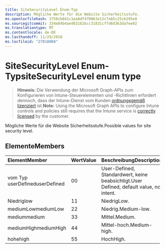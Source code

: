 ```yaml
---
title: SiteSecurityLevel Enum-Typ
description: Mögliche Werte für die Website Sicherheitsstufe.
ms.openlocfilehash: 3750cb841c1ea8df470863e12c7ab5c25cb295e8
ms.sourcegitcommit: 334e84b4aed63162bcc31831cffd6d363dafee02
ms.translationtype: MT
ms.contentlocale: de-DE
ms.lasthandoff: 11/29/2018
ms.locfileid: "27018804"
---
```

# <a name="sitesecuritylevel-enum-type"></a><span data-ttu-id="300f6-103">SiteSecurityLevel Enum-Typ</span><span class="sxs-lookup"><span data-stu-id="300f6-103">siteSecurityLevel enum type</span></span>

> <span data-ttu-id="300f6-104">**Hinweis:** Die Verwendung der Microsoft Graph-APIs zum Konfigurieren von Intune-Steuerelementen und -Richtlinien erfordert dennoch, dass der Intune-Dienst vom Kunden [ordnungsgemäß lizenziert](https://go.microsoft.com/fwlink/?linkid=839381) ist.</span><span class="sxs-lookup"><span data-stu-id="300f6-104">**Note:** Using the Microsoft Graph APIs to configure Intune controls and policies still requires that the Intune service is [correctly licensed](https://go.microsoft.com/fwlink/?linkid=839381) by the customer.</span></span>

<span data-ttu-id="300f6-105">Mögliche Werte für die Website Sicherheitsstufe.</span><span class="sxs-lookup"><span data-stu-id="300f6-105">Possible values for site security level.</span></span>
## <a name="members"></a><span data-ttu-id="300f6-106">Elemente</span><span class="sxs-lookup"><span data-stu-id="300f6-106">Members</span></span>
|<span data-ttu-id="300f6-107">Element</span><span class="sxs-lookup"><span data-stu-id="300f6-107">Member</span></span>|<span data-ttu-id="300f6-108">Wert</span><span class="sxs-lookup"><span data-stu-id="300f6-108">Value</span></span>|<span data-ttu-id="300f6-109">Beschreibung</span><span class="sxs-lookup"><span data-stu-id="300f6-109">Description</span></span>|
|:---|:---|:---|
|<span data-ttu-id="300f6-110">vom Typ userDefined</span><span class="sxs-lookup"><span data-stu-id="300f6-110">userDefined</span></span>|<span data-ttu-id="300f6-111">0</span><span class="sxs-lookup"><span data-stu-id="300f6-111">0</span></span>|<span data-ttu-id="300f6-112">User-Defined, Standardwert, keine beabsichtigt.</span><span class="sxs-lookup"><span data-stu-id="300f6-112">User Defined, default value, no intent.</span></span>|
|<span data-ttu-id="300f6-113">Niedrig</span><span class="sxs-lookup"><span data-stu-id="300f6-113">low</span></span>|<span data-ttu-id="300f6-114">1</span><span class="sxs-lookup"><span data-stu-id="300f6-114">1</span></span>|<span data-ttu-id="300f6-115">Niedrig</span><span class="sxs-lookup"><span data-stu-id="300f6-115">Low.</span></span>|
|<span data-ttu-id="300f6-116">mediumLow</span><span class="sxs-lookup"><span data-stu-id="300f6-116">mediumLow</span></span>|<span data-ttu-id="300f6-117">2</span><span class="sxs-lookup"><span data-stu-id="300f6-117">2</span></span>|<span data-ttu-id="300f6-118">Niedrig.</span><span class="sxs-lookup"><span data-stu-id="300f6-118">Medium-low.</span></span>|
|<span data-ttu-id="300f6-119">medium</span><span class="sxs-lookup"><span data-stu-id="300f6-119">medium</span></span>|<span data-ttu-id="300f6-120">3</span><span class="sxs-lookup"><span data-stu-id="300f6-120">3</span></span>|<span data-ttu-id="300f6-121">Mittel.</span><span class="sxs-lookup"><span data-stu-id="300f6-121">Medium.</span></span>|
|<span data-ttu-id="300f6-122">mediumHigh</span><span class="sxs-lookup"><span data-stu-id="300f6-122">mediumHigh</span></span>|<span data-ttu-id="300f6-123">4</span><span class="sxs-lookup"><span data-stu-id="300f6-123">4</span></span>|<span data-ttu-id="300f6-124">Mittel-hoch.</span><span class="sxs-lookup"><span data-stu-id="300f6-124">Medium-high.</span></span>|
|<span data-ttu-id="300f6-125">hohe</span><span class="sxs-lookup"><span data-stu-id="300f6-125">high</span></span>|<span data-ttu-id="300f6-126">5</span><span class="sxs-lookup"><span data-stu-id="300f6-126">5</span></span>|<span data-ttu-id="300f6-127">Hoch</span><span class="sxs-lookup"><span data-stu-id="300f6-127">High.</span></span>|



